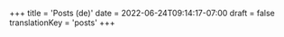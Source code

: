 +++
title = 'Posts (de)'
date = 2022-06-24T09:14:17-07:00
draft = false
translationKey = 'posts'
+++
